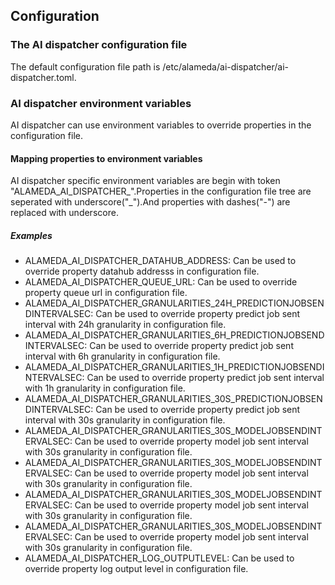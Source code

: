 ## Configuration

### The AI dispatcher configuration file
The default configuration file path is /etc/alameda/ai-dispatcher/ai-dispatcher.toml.

### AI dispatcher environment variables
AI dispatcher can use environment variables to override properties in the configuration file.

#### Mapping properties to environment variables
AI dispatcher specific environment variables are begin with token "ALAMEDA_AI_DISPATCHER_".Properties in the configuration file tree are seperated with underscore("_").And properties with dashes("-") are replaced with underscore.

##### Examples
* ALAMEDA_AI_DISPATCHER_DATAHUB_ADDRESS: Can be used to override property datahub addresss in configuration file.
* ALAMEDA_AI_DISPATCHER_QUEUE_URL: Can be used to override property queue url in configuration file.
* ALAMEDA_AI_DISPATCHER_GRANULARITIES_24H_PREDICTIONJOBSENDINTERVALSEC: Can be used to override property predict job sent interval with 24h granularity in configuration file.
* ALAMEDA_AI_DISPATCHER_GRANULARITIES_6H_PREDICTIONJOBSENDINTERVALSEC: Can be used to override property predict job sent interval with 6h granularity in configuration file.
* ALAMEDA_AI_DISPATCHER_GRANULARITIES_1H_PREDICTIONJOBSENDINTERVALSEC: Can be used to override property predict job sent interval with 1h granularity in configuration file.
* ALAMEDA_AI_DISPATCHER_GRANULARITIES_30S_PREDICTIONJOBSENDINTERVALSEC: Can be used to override property predict job sent interval with 30s granularity in configuration file.
* ALAMEDA_AI_DISPATCHER_GRANULARITIES_30S_MODELJOBSENDINTERVALSEC: Can be used to override property model job sent interval with 30s granularity in configuration file.
* ALAMEDA_AI_DISPATCHER_GRANULARITIES_30S_MODELJOBSENDINTERVALSEC: Can be used to override property model job sent interval with 30s granularity in configuration file.
* ALAMEDA_AI_DISPATCHER_GRANULARITIES_30S_MODELJOBSENDINTERVALSEC: Can be used to override property model job sent interval with 30s granularity in configuration file.
* ALAMEDA_AI_DISPATCHER_GRANULARITIES_30S_MODELJOBSENDINTERVALSEC: Can be used to override property model job sent interval with 30s granularity in configuration file.
* ALAMEDA_AI_DISPATCHER_LOG_OUTPUTLEVEL: Can be used to override property log output level in configuration file.
